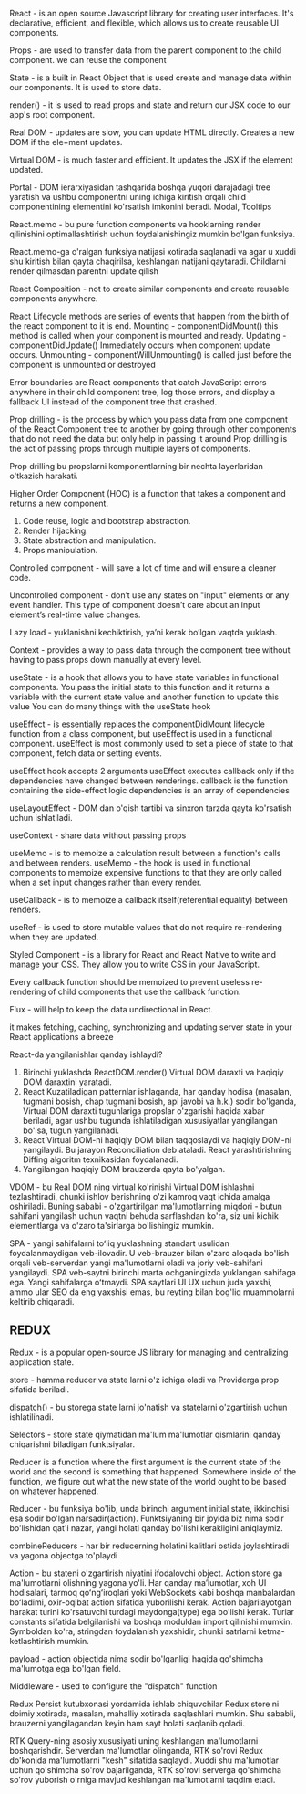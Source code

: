 React - is an open source Javascript library for creating user interfaces.
It's declarative, efficient, and flexible, which allows us to create reusable UI components.

Props - are used to transfer data from the parent component to the child component.
we can reuse the component

State - is a built in React Object that is used create and manage data within our components.
It is used to store data.

render() - it is used to read props and state and return our JSX code to our app's root component.

Real DOM - updates are slow, you can update HTML directly. Creates a new DOM if the ele+ment updates.

Virtual DOM - is much faster and efficient. It updates the JSX if the element updated.

Portal - DOM ierarxiyasidan tashqarida boshqa yuqori darajadagi tree yaratish va ushbu componentni uning 
ichiga kiritish orqali child componentining elementini ko'rsatish imkonini beradi.
Modal, Tooltips

React.memo - bu pure function components va hooklarning render qilinishini optimallashtirish uchun foydalanishingiz mumkin
bo'lgan funksiya. 

React.memo-ga o'ralgan funksiya natijasi xotirada saqlanadi va agar u xuddi shu kiritish bilan qayta chaqirilsa,
keshlangan natijani qaytaradi. Childlarni render qilmasdan parentni update qilish

React Composition - not to create similar components and create reusable components anywhere.

React Lifecycle methods are series of events that happen from the birth of the react component to it is end.
Mounting - componentDidMount() this method is called when your component is mounted and ready.
Updating - componentDidUpdate() Immediately occurs when component update occurs.
Unmounting - componentWillUnmounting() is called just before the component is unmounted or destroyed

Error boundaries are React components that catch JavaScript errors anywhere in their child component tree,
log those errors, and display a fallback UI instead of the component tree that crashed.

Prop drilling - is the process by which you pass data from one component of the React Component tree to another
by going through other components that do not need the data but only help in passing it around
Prop drilling is the act of passing props through multiple layers of components.

Prop drilling bu propslarni komponentlarning bir nechta layerlaridan o'tkazish harakati.

Higher Order Component (HOC) is a function that takes a component and returns a new component.
1. Code reuse, logic and bootstrap abstraction.
2. Render hijacking.
3. State abstraction and manipulation.
4. Props manipulation.

Controlled component - will save a lot of time and will ensure a cleaner code.

Uncontrolled component - don’t use any states on "input" elements or any event handler. 
This type of component doesn’t care about an input element’s real-time value changes.

Lazy load - yuklanishni kechiktirish, ya’ni kerak bo’lgan vaqtda yuklash.

Context - provides a way to pass data through the component tree without having to pass props down
manually at every level.

useState - is a hook that allows you to have state variables in functional components. You pass the initial state
to this function and it returns a variable with the current state value and another function to update this value
You can do many things with the useState hook

useEffect - is essentially replaces the componentDidMount lifecycle function from a class component, but useEffect
is used in a functional component.
useEffect is most commonly used to set a piece of state to that component, fetch data or setting events.

useEffect hook accepts 2 arguments
useEffect executes callback only if the dependencies have changed between renderings.
callback is the function containing the side-effect logic
dependencies is an array of dependencies

useLayoutEffect - DOM dan o'qish tartibi va sinxron tarzda qayta ko'rsatish uchun ishlatiladi.

useContext - share data without passing props

useMemo - is to memoize a calculation result between a function's calls and between renders.
useMemo - the hook is used in functional components to memoize expensive functions to that they are only called
when a set input changes rather than every render.

useCallback - is to memoize a callback itself(referential equality) between renders.

useRef - is used to store mutable values that do not require re-rendering when they are updated.

Styled Component - is a library for React and React Native to write and manage your CSS. They allow you to write
CSS in your JavaScript.

Every callback function should be memoized to prevent useless re-rendering of child components that use 
the callback function.

Flux - will help to keep the data undirectional in React.

it makes fetching, caching, synchronizing and updating server state in your React applications a breeze

React-da yangilanishlar qanday ishlaydi?
1. Birinchi yuklashda ReactDOM.render() Virtual DOM daraxti va haqiqiy DOM daraxtini yaratadi.
2. React Kuzatiladigan patternlar ishlaganda, har qanday hodisa (masalan, tugmani bosish, 
chap tugmani bosish, api javobi va h.k.) sodir bo'lganda, Virtual DOM daraxti tugunlariga propslar o'zgarishi 
haqida xabar beriladi, agar ushbu tugunda ishlatiladigan xususiyatlar yangilangan bo'lsa, tugun yangilanadi. 
3. React Virtual DOM-ni haqiqiy DOM bilan taqqoslaydi va haqiqiy DOM-ni yangilaydi.
Bu jarayon Reconciliation deb ataladi. React yarashtirishning Diffing algoritm texnikasidan foydalanadi.
4. Yangilangan haqiqiy DOM brauzerda qayta bo'yalgan.

VDOM - bu Real DOM ning virtual ko'rinishi
Virtual DOM ishlashni tezlashtiradi, chunki ishlov berishning o'zi kamroq vaqt ichida amalga oshiriladi. 
Buning sababi - o'zgartirilgan ma'lumotlarning miqdori - butun sahifani yangilash uchun vaqtni behuda 
sarflashdan ko'ra, siz uni kichik elementlarga va o'zaro ta'sirlarga bo'lishingiz mumkin.

SPA - yangi sahifalarni toʻliq yuklashning standart usulidan foydalanmaydigan veb-ilovadir. U veb-brauzer bilan 
o'zaro aloqada bo'lish orqali veb-serverdan yangi ma'lumotlarni oladi va joriy veb-sahifani yangilaydi. 
SPA veb-saytni birinchi marta ochganingizda yuklangan sahifaga ega. Yangi sahifalarga oʻtmaydi.
SPA saytlari UI UX uchun juda yaxshi, ammo ular SEO da eng yaxshisi emas, bu reyting bilan bog'liq muammolarni keltirib chiqaradi.

## REDUX
Redux - is a popular open-source JS library for managing and centralizing application state.

store - hamma reducer va state larni o'z ichiga oladi va Providerga prop sifatida beriladi.

dispatch() - bu storega state larni jo'natish va statelarni o'zgartirish uchun ishlatilinadi.

Selectors - store state qiymatidan ma'lum ma'lumotlar qismlarini qanday chiqarishni biladigan funktsiyalar.

Reducer is a function where the first argument is the current state of the world and the second is something 
that happened. Somewhere inside of the function, we figure out what the new state of the world ought to be based on whatever happened.

Reducer - bu funksiya bo'lib, unda birinchi argument initial state, ikkinchisi esa sodir bo'lgan narsadir(action). 
Funktsiyaning bir joyida biz nima sodir bo'lishidan qat'i nazar, yangi holati qanday bo'lishi kerakligini aniqlaymiz.

combineReducers - har bir reducerning holatini kalitlari ostida joylashtiradi va yagona objectga to'playdi

Action - bu stateni o'zgartirish niyatini ifodalovchi object.
Action store ga ma'lumotlarni olishning yagona yo'li. Har qanday maʼlumotlar, xoh UI hodisalari, tarmoq 
qoʻngʻiroqlari yoki WebSockets kabi boshqa manbalardan boʻladimi, oxir-oqibat action sifatida yuborilishi kerak.
Action bajarilayotgan harakat turini ko'rsatuvchi turdagi maydonga(type) ega bo'lishi kerak. Turlar constants 
sifatida belgilanishi va boshqa moduldan import qilinishi mumkin. Symboldan ko'ra, stringdan foydalanish yaxshidir, 
chunki satrlarni ketma-ketlashtirish mumkin.

payload - action objectida nima sodir bo'lganligi haqida qo'shimcha ma'lumotga ega bo'lgan field.

Middleware - used to configure the "dispatch" function

<!-- qanday holatlarda callback funclarni memoize qilish kerak  -->
Redux Persist kutubxonasi yordamida ishlab chiquvchilar Redux store ni doimiy xotirada, masalan, 
mahalliy xotirada saqlashlari mumkin. Shu sababli, brauzerni yangilagandan keyin ham sayt holati saqlanib qoladi.

RTK Query-ning asosiy xususiyati uning keshlangan ma'lumotlarni boshqarishdir. 
Serverdan ma'lumotlar olinganda, RTK so'rovi Redux do'konida ma'lumotlarni "kesh" sifatida saqlaydi. 
Xuddi shu ma'lumotlar uchun qo'shimcha so'rov bajarilganda, RTK so'rovi serverga qo'shimcha so'rov 
yuborish o'rniga mavjud keshlangan ma'lumotlarni taqdim etadi.